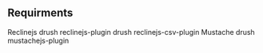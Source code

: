## Requirments
  Reclinejs
    drush reclinejs-plugin
    drush reclinejs-csv-plugin
  Mustache
    drush mustachejs-plugin
